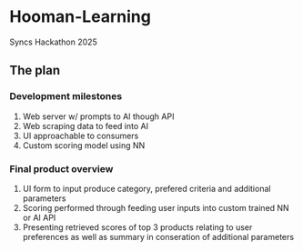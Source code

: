 # Hooman-Learning
Syncs Hackathon 2025

## The plan

### Development milestones
1. Web server w/ prompts to AI though API
2. Web scraping data to feed into AI
3. UI approachable to consumers
4. Custom scoring model using NN

### Final product overview
1. UI form to input produce category, prefered criteria and additional parameters
2. Scoring performed through feeding user inputs into custom trained NN or AI API
3. Presenting retrieved scores of top 3 products relating to user preferences as well as summary in conseration of additional parameters
